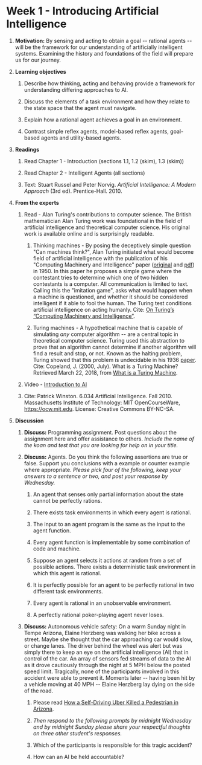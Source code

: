 # Week 1 - Introducing Artificial Intelligence

1. **Motivation:**  By sensing and acting to obtain a goal -- rational agents -- will be the framework for our understanding of artificially intelligent systems.  Examining the history and foundations of the field will prepare us for our journey.

1. **Learning objectives**

    1. Describe how thinking, acting and behaving provide a framework for understanding differing approaches to AI.

    1. Discuss the elements of a task environment and how they relate to the state space that the agent must navigate.

    1. Explain how a rational agent achieves a goal in an environment.

    1. Contrast simple reflex agents, model-based reflex agents, goal-based agents and utility-based agents.

1. **Readings**

    1. Read Chapter 1 - Introduction (sections 1.1, 1.2 (skim), 1.3 (skim))

    1. Read Chapter 2 - Intelligent Agents (all sections)

    1. Text: Stuart Russel and Peter Norvig. _Artificial Intelligence: A Modern Approach_ (3rd ed). Prentice-Hall. 2010.

1. **From the experts**

    1. Read - Alan Turing's contributions to computer science. The British mathematician Alan Turing work was foundational in the field of artificial intelligence and theoretical computer science.  His original work is available online and is surprisingly readable.

        1. Thinking machines - By posing the deceptively simple question "Can machines think?", Alan Turing initiated what would become field of artificial intelligence with the publication of his "Computing Machinery and Intelligence" paper ([original](http://www.turingarchive.org/browse.php/B/9) and [pdf](https://www.csee.umbc.edu/courses/471/papers/turing.pdf)) in 1950.  In this paper he proposes a simple game where the contestant tries to determine which one of two hidden contestants is a computer.  All communication is limited to text.  Calling this the "imitation game", asks what would happen when a machine is questioned, and whether it should be considered intelligent if it able to fool the human.  The Turing test conditions artificial intelligence on acting humanly.  Cite: [On Turing’s “Computing Machinery and Intelligence”](https://graehamdouglas.com/2013/12/27/on-turings-computing-machinery-and-intelligence/).

        1. Turing machines - A hypothetical machine that is capable of simulating *any* computer algorithm -- are a central topic in theoretical computer science.  Turing used this abstraction to prove that an algorithm cannot determine if another algorithm will find a result and stop, or not. Known as the halting problem, Turing showed that this problem is undecidable in his 1936 [paper](http://www.turingarchive.org/browse.php/B/12). Cite: Copeland, J. (2000, July). What is a Turing Machine? Retrieved March 22, 2018, from [What is a Turing Machine](http://www.alanturing.net/turing_archive/pages/reference%20articles/what%20is%20a%20turing%20machine.html).

    1. Video - [Introduction to AI](https://youtu.be/TjZBTDzGeGg)

    1. Cite: Patrick Winston. 6.034 Artificial Intelligence. Fall 2010. Massachusetts Institute of Technology: MIT OpenCourseWare, https://ocw.mit.edu. License: Creative Commons BY-NC-SA.

1. **Discussion**

    1. **Discuss:** Programming assignment. Post questions about the assignment here and offer assistance to others.  _Include the name of the koan and test that you are looking for help on  in your title._

    1. **Discuss:** Agents. Do you think the following assertions are true or false.  Support you conclusions with a example or counter example where appropriate.  _Please pick four of the following, keep your answers to a sentence or two, and post your response by Wednesday._

        1. An agent that senses only partial information about the state cannot be perfectly rations.

        1. There exists task environments in which every agent is rational.

        1. The input to an agent program is the same as the input to the agent function.

        1. Every agent function is implementable by some combination of code and machine.

        1. Suppose an agent selects it actions at random from a set of possible actions.  There exists a deterministic task environment in which this agent is rational.

        1. It is perfectly possible for an agent to be perfectly rational in two different task environments.

        1. Every agent is rational in an unobservable environment.

        1. A perfectly rational poker-playing agent never loses.

    1. **Discuss:** Autonomous vehicle safety: On a warm Sunday night in Tempe Arizona, Elaine Herzberg was walking her bike across a street. Maybe she thought that the car approaching car would slow, or change lanes. The driver behind the wheel was alert but was simply there to keep an eye on the artificial intelligence (AI) that in control of the car. An array of sensors fed streams of data to the AI as it drove cautiously through the night at 5 MPH below the posted speed limit. Tragically, none of the participants involved in this accident were able to prevent it.  Moments later -- having been hit by a vehicle moving at 40 MPH -- Elaine Herzberg lay dying on the side of the road.

        1. Please read [How a Self-Driving Uber Killed a Pedestrian in Arizona](https://www.nytimes.com/interactive/2018/03/20/us/self-driving-uber-pedestrian-killed.html).

        1. _Then respond to the following prompts by midnight Wednesday and by midnight Sunday please share your respectful thoughts on three other student's responses._

        1. Which of the participants is responsible for this tragic accident?

        1. How can an AI be held accountable?

